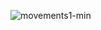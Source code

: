 ![movements1-min](https://user-images.githubusercontent.com/66249668/114339321-db7d9080-9b8f-11eb-8b54-6d6af8001d60.gif)
